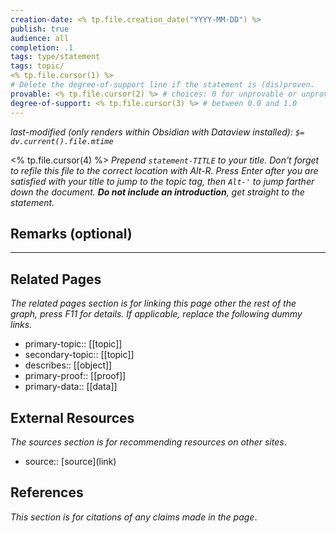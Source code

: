 ```yaml
---
creation-date: <% tp.file.creation_date("YYYY-MM-DD") %>
publish: true
audience: all
completion: .1
tags: type/statement
tags: topic/
<% tp.file.cursor(1) %>
# Delete the degree-of-support line if the statement is (dis)proven.
provable: <% tp.file.cursor(2) %> # choices: 0 for unprovable or unproven, 1 for proven
degree-of-support: <% tp.file.cursor(3) %> # between 0.0 and 1.0
---
```

*last-modified (only renders within Obsidian with Dataview installed): `$= dv.current().file.mtime`*

<% tp.file.cursor(4) %> *Prepend `statement-TITLE` to your title. Don't forget to refile this file to the correct location with Alt-R.*
*Press Enter after you are satisfied with your title to jump to the topic tag, then `Alt-'` to jump farther down the document. **Do not include an introduction**, get straight to the statement.*

## Remarks (optional)


---
## Related Pages
*The related pages section is for linking this page other the rest of the graph, press F11 for details. If applicable, replace the following dummy links.*
- primary-topic:: \[\[topic\]\]
- secondary-topic:: \[\[topic\]\]
- describes:: \[\[object\]\]
- primary-proof:: \[\[proof\]\]
- primary-data:: \[\[data\]\]

## External Resources
*The sources section is for recommending resources on other sites*.
- source:: \[source\](link)

## References
*This section is for citations of any claims made in the page*.